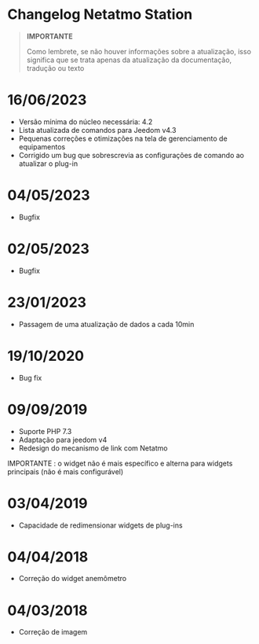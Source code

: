# Changelog Netatmo Station

>**IMPORTANTE**
>
>Como lembrete, se não houver informações sobre a atualização, isso significa que se trata apenas da atualização da documentação, tradução ou texto

# 16/06/2023

- Versão mínima do núcleo necessária: 4.2
- Lista atualizada de comandos para Jeedom v4.3
- Pequenas correções e otimizações na tela de gerenciamento de equipamentos
- Corrigido um bug que sobrescrevia as configurações de comando ao atualizar o plug-in

# 04/05/2023

- Bugfix

# 02/05/2023

- Bugfix

# 23/01/2023

- Passagem de uma atualização de dados a cada 10min

# 19/10/2020

- Bug fix

# 09/09/2019

- Suporte PHP 7.3
- Adaptação para jeedom v4
- Redesign do mecanismo de link com Netatmo

IMPORTANTE : o widget não é mais específico e alterna para widgets principais (não é mais configurável)

# 03/04/2019

- Capacidade de redimensionar widgets de plug-ins

# 04/04/2018

- Correção do widget anemômetro

# 04/03/2018

- Correção de imagem

